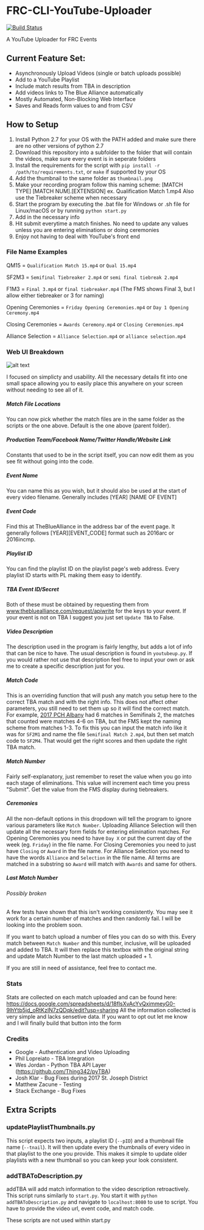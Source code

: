 # FRC-CLI-YouTube-Uploader
[![Build Status](https://travis-ci.org/NikhilNarayana/FRC-YouTube-Uploader.svg?branch=master)](https://travis-ci.org/NikhilNarayana/FRC-YouTube-Uploader)

A YouTube Uploader for FRC Events


## Current Feature Set:
* Asynchronously Upload Videos (single or batch uploads possible)
* Add to a YouTube Playlist
* Include match results from TBA in description
* Add videos links to The Blue Alliance automatically
* Mostly Automated, Non-Blocking Web Interface
* Saves and Reads form values to and from CSV


## How to Setup
1. Install Python 2.7 for your OS with the PATH added and make sure there are no other versions of python 2.7
2. Download this repository into a subfolder to the folder that will contain the videos, make sure every event is in seperate folders
3. Install the requirements for the script with `pip install -r /path/to/requirements.txt`, or `make` if supported by your OS
4. Add the thumbnail to the same folder as `thumbnail.png`
5. Make your recording program follow this naming scheme: [MATCH TYPE] [MATCH NUM].[EXTENSION] ex. Qualification Match 1.mp4 Also use the Tiebreaker scheme when necessary
5. Start the program by executing the .bat file for Windows or .sh file for Linux/macOS or by running `python start.py`
6. Add in the necessary info
7. Hit submit everytime a match finishes. No need to update any values unless you are entering eliminations or doing ceremonies
8. Enjoy not having to deal with YouTube's front end 

### File Name Examples
QM15 = `Qualification Match 15.mp4` or `Qual 15.mp4`

SF2M3 = `Semifinal Tiebreaker 2.mp4` or `semi final tiebreak 2.mp4`

F1M3 = `Final 3.mp4` or `final tiebreaker.mp4` (The FMS shows Final 3, but I allow either tiebreaker or 3 for naming)

Opening Ceremonies = `Friday Opening Ceremonies.mp4` or `Day 1 Opening Ceremony.mp4`

Closing Ceremonies = `Awards Ceremony.mp4` or `Closing Ceremonies.mp4`

Alliance Selection = `Alliance Selection.mp4` or `alliance selection.mp4`

### Web UI Breakdown
![alt text](http://i.imgur.com/IYaJSex.png?1)

I focused on simplicty and usability. All the necessary details fit into one small space allowing you to easily place this anywhere on your screen without needing to see all of it.

##### Match File Locations
You can now pick whether the match files  are in the same folder as the scripts or the one above. Default is the one above (parent folder).

##### Production Team/Facebook Name/Twitter Handle/Website Link
Constants that used to be in the script itself, you can now edit them as you see fit without going into the code.

##### Event Name
You can name this as you wish, but it should also be used at the start of every video filename. Generally includes [YEAR] [NAME OF EVENT]

##### Event Code
Find this at TheBlueAlliance in the address bar of the event page. It generally follows [YEAR][EVENT_CODE] format such as 2016arc or 2016incmp.

##### Playlist ID
You can find the playlist ID on the playlist page's web address. Every playlist ID starts with PL making them easy to identify.

##### TBA Event ID/Secret
Both of these must be obtained by requesting them from www.thebluealliance.com/request/apiwrite for the keys to your event. If your event is not on TBA I suggest you just set `Update TBA` to False.

##### Video Description
The description used in the program is fairly lengthy, but adds a lot of info that can be nice to have. The usual description is found in `youtubeup.py`. If you would rather not use that description feel free to input your own or ask me to create a specific description just for you.

##### Match Code
This is an overriding function that will push any match you setup here to the correct TBA match and with the right info. This does not affect other parameters, you still need to set them up so it will find the correct match. For example, [2017 PCH Albany](https://www.thebluealliance.com/event/2017gaalb) had 6 matches in Semifinals 2, the matches that counted were matches 4-6 on TBA, but the FMS kept the naming scheme from matches 1-3. To fix this you can input the match info like it was for `SF2M1` and name the file `Semifinal Match 2.mp4`, but then set match code to `SF2M4`. That would get the right scores and then update the right TBA match.

##### Match Number
Fairly self-explanatory, just remember to reset the value when you go into each stage of eliminations. This value will increment each time you press "Submit". Get the value from the FMS display during tiebreakers.

##### Ceremonies
All the non-default options in this dropdown will tell the program to ignore various parameters like `Match Number`. Uploading Alliance Selection will then update all the necessary form fields for entering elimination matches.
For Opening Ceremonies you need to have `Day X` or put the current day of the week (eg. `Friday`) in the file name.
For Closing Ceremonies you need to just have `Closing` or `Award` in the file name.
For Alliance Selection you need to have the words `Alliance` and `Selection` in the file name.
All terms are matched in a substring so `Award` will match with `Awards` and same for others.

##### Last Match Number
###### Possibly broken
A few tests have shown that this isn't working consistently. You may see it work for a certain number of matches and then randomly fail. I will be looking into the problem soon.

If you want to batch upload a number of files you can do so with this. Every match between `Match Number` and this number, inclusive, will be uploaded and added to TBA. It will then replace this textbox with the original string and update Match Number to the last match uploaded + 1.

If you are still in need of assistance, feel free to contact me.

### Stats
Stats are collected on each match uploaded and can be found here: https://docs.google.com/spreadsheets/d/18flsXvAcYvQximmeyG0-9lhYtb5jd_oRtKzIN7zQDqk/edit?usp=sharing
All the information collected is very simple and lacks sensetive data. If you want to opt out let me know and I will finally build that button into the form

### Credits
* Google - Authentication and Video Uploading
* Phil Lopreiato - TBA Integration
* Wes Jordan - Python TBA API Layer (https://github.com/Thing342/pyTBA)
* Josh Klar - Bug Fixes during 2017 St. Joseph District
* Matthew Zacune - Testing
* Stack Exchange - Bug Fixes


## Extra Scripts
### updatePlaylistThumbnails.py
This script expects two inputs, a playlist ID (`--pID`) and a thumbnail file name (`--tnail`). It will then update every the thumbnails of every video in that playlist to the one you provide. This makes it simple to update older playlists with a new thumbnail so you can keep your look consistent.

### addTBAToDescription.py
addTBA will add match information to the video description retroactively. This script runs similarly to `start.py`. You start it with `python addTBAToDescription.py` and navigate to `localhost:8080` to use to script. You have to provide the video url, event code, and match code.

These scripts are not used within start.py
